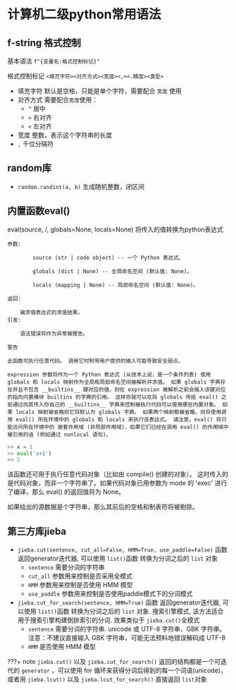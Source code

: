 # 计算机二级python常用语法

## f-string 格式控制

基本语法 `f"{变量名:格式控制标记}"`

格式控制标记 `<填充字符><对齐方式><宽度><,><.精度><类型>`

- 填充字符 默认是空格，只能是单个字符，需要配合 `宽度` 使用
- 对齐方式 需要配合`宽度`使用：
    - `^` 居中
    - `>` 右对齐
    - `<` 左对齐
- 宽度 整数，表示这个字符串的长度
- `,` 千位分隔符

## random库

- `random.randint(a, b)` 生成随机整数，闭区间

## 内置函数eval()

eval(source, /, globals=None, locals=None) 将传入的值转换为python表达式

    参数:

            source (str | code object) -- 一个 Python 表达式。

            globals (dict | None) -- 全局命名空间 (默认值: None)。

            locals (mapping | None) -- 局部命名空间 (默认值: None)。

    返回:

        被求值表达式的求值结果。
    引发:

        语法错误将作为异常被报告。

    警告

    此函数可执行任意代码。 调用它时附带用户提供的输入可能导致安全弱点。

    expression 参数将作为一个 Python 表达式 (从技术上说，是一个条件列表) 使用 globals 和 locals 映射作为全局和局部命名空间被解析并求值。 如果 globals 字典存在并且不包含 __builtins__ 键对应的值，则在 expression 被解析之前会插入该键对应的指向内置模块 builtins 的字典的引用。 这样你就可以在将 globals 传给 eval() 之前通过向其传入你自己的 __builtins__ 字典来控制被执行代码可以使用哪些内置对象。 如果 locals 映射被省略则它将默认为 globals 字典。 如果两个映射都被省略，则将使用调用 eval() 所在环境中的 globals 和 locals 来执行该表达式。 请注意，eval() 将只能访问所在环境中的 嵌套作用域 (非局部作用域)，如果它们已经在调用 eval() 的作用域中被引用的话 (例如通过 nonlocal 语句)。

``` py
>> x = 1
>> eval('x+1')
>> 2
```

该函数还可用于执行任意代码对象（比如由 compile() 创建的对象）。 这时传入的是代码对象，而非一个字符串了。如果代码对象已用参数为 mode 的 'exec' 进行了编译，那么 eval() 的返回值将为 None。

如果给出的源数据是个字符串，那么其前后的空格和制表符将被剔除。

## 第三方库jieba

- `jieba.cut(sentence, cut_all=False, HMM=True, use_paddle=False)` 函数 返回generator迭代器, 可以使用 `list()`函数 转换为分词之后的 `list` 对象
    - `sentence` 需要分词的字符串
    - `cut_all` 参数用来控制是否采用全模式
    - `HMM` 参数用来控制是否使用 HMM 模型
    - `use_paddle` 参数用来控制是否使用paddle模式下的分词模式
- `jieba.cut_for_search(sentence, HMM=True)` 函数 返回generator迭代器, 可以使用 `list()`函数 转换为分词之后的 `list` 对象. 搜索引擎模式, 该方法适合用于搜索引擎构建倒排索引的分词. 效果类似于 `jieba.cut()`全模式
    - `sentence` 需要分词的字符串. unicode 或 UTF-8 字符串、GBK 字符串。注意：不建议直接输入 GBK 字符串，可能无法预料地错误解码成 UTF-8
    - `HMM` 是否使用 HMM 模型        

???+ note
    `jieba.cut()` 以及 `jieba.cut_for_search()` 返回的结构都是一个可迭代的 `generator` ，可以使用 for 循环来获得分词后得到的每一个词语(unicode)，或者用 `jieba.lcut()` 以及 `jieba.lcut_for_search()` 直接返回 `list`对象


